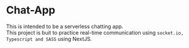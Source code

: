 # Chat-App

This is intended to be a serverless chatting app.  
This project is buit to practice real-time communication using `socket.io, Typescript and SASS` using NextJS. 